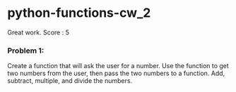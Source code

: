 # python-functions-cw_2

Great work. Score : 5

### Problem 1:
Create a function that will ask the user for a number.
 Use the function to get two numbers from the user, then pass the two numbers to a function. 
 Add, subtract, multiple, and divide the numbers.
